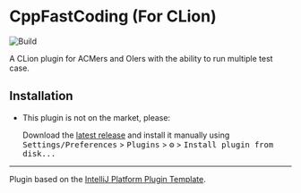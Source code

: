 # CppFastCoding (For CLion)

![Build](https://github.com/virtualGraviton/CppFastCoding/workflows/Build/badge.svg)

<!-- Plugin description -->
A CLion plugin for ACMers and OIers with the ability to run multiple test case.
<!-- Plugin description end -->


## Installation

- This plugin is not on the market, please:

  Download the [latest release](https://github.com/virtualGraviton/CppFastCoding/releases/latest) and install it
  manually using
  <kbd>Settings/Preferences</kbd> > <kbd>Plugins</kbd> > <kbd>⚙️</kbd> > <kbd>Install plugin from disk...</kbd>

---
Plugin based on the [IntelliJ Platform Plugin Template][template].

[template]: https://github.com/JetBrains/intellij-platform-plugin-template
[docs:plugin-description]: https://plugins.jetbrains.com/docs/intellij/plugin-user-experience.html#plugin-description-and-presentation
